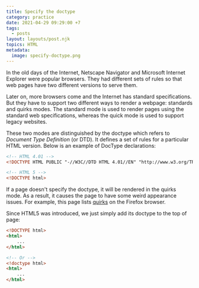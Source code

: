 ```yaml
---
title: Specify the doctype
category: practice
date: 2021-04-29 09:29:00 +7
tags:
  - posts
layout: layouts/post.njk
topics: HTML
metadata:
  image: specify-doctype.png
---
```


In the old days of the Internet, Netscape Navigator and Microsoft Internet Explorer were popular browsers. They had different sets of rules so that web pages have two different versions to serve them.

Later on, more browsers come and the Internet has standard specifications. But they have to support two different ways to render a webpage: standards and quirks modes. The standard mode is used to render pages using the standard web specifications, whereas the quick mode is used to support legacy websites.

These two modes are distinguished by the doctype which refers to _Document Type Definition_ (or DTD). It defines a set of rules for a particular HTML version. Below is an example of DocType declarations:

```html
<!-- HTML 4.01 -->
<!DOCTYPE HTML PUBLIC "-//W3C//DTD HTML 4.01//EN" "http://www.w3.org/TR/html4/strict.dtd">

<!-- HTML 5 -->
<!DOCTYPE html>
```

If a page doesn't specify the doctype, it will be rendered in the quirks mode. As a result, it causes the page to have some weird appearance issues. For example, this page lists [quirks](https://developer.mozilla.org/en-US/docs/Mozilla/Mozilla_quirks_mode_behavior) on the Firefox browser.

Since HTML5 was introduced, we just simply add its doctype to the top of page:

```html
<!DOCTYPE html>
<html>
    ...
</html>

<!-- Or -->
<!doctype html>
<html>
    ...
</html>
```